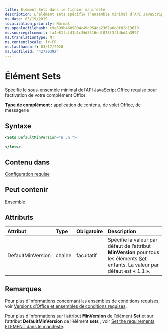 ```yaml
---
title: Élément Sets dans le fichier manifeste
description: L’élément sets spécifie l’ensemble minimal d’API JavaScript pour Office requis pour l’activation de votre complément Office.
ms.date: 03/19/2019
localization_priority: Normal
ms.openlocfilehash: c9e699b4609004c49d954da2367a6c8f82d13670
ms.sourcegitcommit: fa4e81fcf41b1c39d5516edf078f3ffdbd4a3997
ms.translationtype: MT
ms.contentlocale: fr-FR
ms.lasthandoff: 03/17/2020
ms.locfileid: "42720392"
---
```

# <a name="sets-element"></a>Élément Sets

Spécifie le sous-ensemble minimal de l’API JavaScript Office requise pour l’activation de votre complément Office.

**Type de complément :** application de contenu, de volet Office, de messagerie

## <a name="syntax"></a>Syntaxe

```XML
<Sets DefaultMinVersion="n .n ">
   ...
</Sets>
```

## <a name="contained-in"></a>Contenu dans

[Configuration requise](requirements.md)

## <a name="can-contain"></a>Peut contenir

[Ensemble](set.md)

## <a name="attributes"></a>Attributs

|**Attribut**|**Type**|**Obligatoire**|**Description**|
|:-----|:-----|:-----|:-----|
|DefaultMinVersion|chaîne|facultatif|Spécifie la valeur par défaut de l’attribut **MinVersion** pour tous les éléments [Set](set.md) enfants. La valeur par défaut est « 1.1 ».|

## <a name="remarks"></a>Remarques

Pour plus d’informations concernant les ensembles de conditions requises, voir [Versions d’Office et ensembles de conditions requises](../../develop/office-versions-and-requirement-sets.md).

Pour plus d’informations sur l’attribut **MinVersion** de l’élément **Set** et sur l’attribut **DefaultMinVersion** de l’élément **sets** , voir [Set the requirements ELEMENT dans le manifeste](../../develop/specify-office-hosts-and-api-requirements.md#set-the-requirements-element-in-the-manifest).

